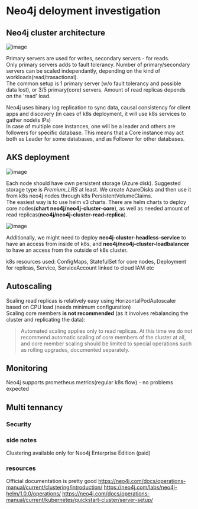 # Neo4j deloyment investigation
## Neo4j cluster architecture
![image](https://user-images.githubusercontent.com/1872337/149515280-5d269bae-ef50-44e3-a1d8-fa88df0b2769.png)

Primary servers are used for writes, secondary servers - for reads.  
Only primary servers adds to fault tolerancy. 
Number of primary/secondary servers can be scaled independantly, depending on the kind of workloads(read/trasactional).  
The common setup is 1 primary server (w/o fault tolerancy and possible data lost), or 3/5 primary(core) servers. Amount of read replicas depends on the 'read' load.  
  
Neo4j uses binary log replication to sync data, causal consistency for client apps and discovery (in caes of k8s deployment, it will use k8s services to gather node\s IPs)  
In case of multiple core instances, one will be a leader and others are followers for specific database. This means that a Core instance may act both as Leader for some databases, and as Follower for other databases.  


## AKS deployment
![image](https://user-images.githubusercontent.com/1872337/149520470-050d5923-c93e-4cf4-b5a8-b23682bd1dc5.png)



Each node should have own persistent storage (Azure disk). Suggested storage type is _Premium_LRS_ at least. We create AzureDisks and then use it from k8s neo4j nodes through k8s PersistentVolumeClaims.    
The easiest way is to use helm v3 charts. 
There are helm charts to deploy core nodes(__chart neo4j/neo4j-cluster-core__), as well as needed amount of read replicas(__neo4j/neo4j-cluster-read-replica__). 

![image](https://user-images.githubusercontent.com/1872337/149521107-6b309911-6055-4d82-a462-6242ac0bb80b.png)

Additionally, we might need to deploy __neo4j-cluster-headless-service__ to have an access from inside of k8s, and __neo4j/neo4j-cluster-loadbalancer__ to have an access from the outside of k8s cluster.  

k8s resources used: ConfigMaps, StatefulSet for core nodes, Deployment for replicas, Service, ServiceAccount linked to cloud IAM etc

## Autoscaling
Scaling read replicas is relatively easy using HorizontalPodAutoscaler based on CPU load (needs minimum configuration)  
Scaling core members __is not recommended__ (as it involves rebalancing the cluster and replicating the data):
> Automated scaling applies only to read replicas. At this time we do not recommend automatic scaling of core members of the cluster at all, and core member scaling should be limited to special operations such as rolling upgrades, documented separately. 

## Monitoring
Neo4j supports prometheus metrics(regular k8s flow) - no problems expected  

## Multi tennancy

### Security

### side notes
Clustering available only for Neo4j Enterprise Edition (paid)


### resources
Official documentation is pretty good
https://neo4j.com/docs/operations-manual/current/clustering/introduction/
https://neo4j.com/labs/neo4j-helm/1.0.0/operations/
https://neo4j.com/docs/operations-manual/current/kubernetes/quickstart-cluster/server-setup/
